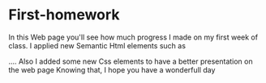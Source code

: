 # First-homework
 In this Web page you'll see how much progress I made on my first week of class. I applied new Semantic Html elements such as <section> <aside> <footer>....
 Also I added some new Css elements to have a better presentation on the web page
 Knowing that, I hope you have a wonderfull day
